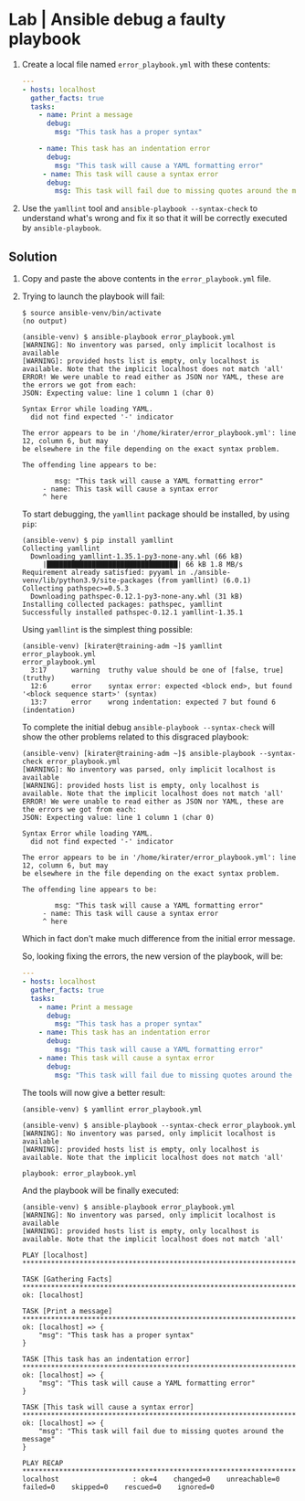 # Lab | Ansible debug a faulty playbook

1. Create a local file named `error_playbook.yml` with these contents:

   ```yaml
   ---
   - hosts: localhost
     gather_facts: true
     tasks:
       - name: Print a message
         debug:
           msg: "This task has a proper syntax"

       - name: This task has an indentation error
         debug:
           msg: "This task will cause a YAML formatting error"
        - name: This task will cause a syntax error
         debug:
           msg: This task will fail due to missing quotes around the message
   ```

2. Use the `yamllint` tool and `ansible-playbook --syntax-check` to understand
   what's wrong and fix it so that it will be correctly executed by
   `ansible-playbook`.

## Solution

1. Copy and paste the above contents in the `error_playbook.yml` file.

2. Trying to launch the playbook will fail:

   ```console
   $ source ansible-venv/bin/activate
   (no output)

   (ansible-venv) $ ansible-playbook error_playbook.yml
   [WARNING]: No inventory was parsed, only implicit localhost is available
   [WARNING]: provided hosts list is empty, only localhost is available. Note that the implicit localhost does not match 'all'
   ERROR! We were unable to read either as JSON nor YAML, these are the errors we got from each:
   JSON: Expecting value: line 1 column 1 (char 0)

   Syntax Error while loading YAML.
     did not find expected '-' indicator

   The error appears to be in '/home/kirater/error_playbook.yml': line 12, column 6, but may
   be elsewhere in the file depending on the exact syntax problem.

   The offending line appears to be:

           msg: "This task will cause a YAML formatting error"
        - name: This task will cause a syntax error
        ^ here
   ```

   To start debugging, the `yamllint` package should be installed, by using
   `pip`:

   ```console
   (ansible-venv) $ pip install yamllint
   Collecting yamllint
     Downloading yamllint-1.35.1-py3-none-any.whl (66 kB)
        |████████████████████████████████| 66 kB 1.8 MB/s
   Requirement already satisfied: pyyaml in ./ansible-venv/lib/python3.9/site-packages (from yamllint) (6.0.1)
   Collecting pathspec>=0.5.3
     Downloading pathspec-0.12.1-py3-none-any.whl (31 kB)
   Installing collected packages: pathspec, yamllint
   Successfully installed pathspec-0.12.1 yamllint-1.35.1
   ```

   Using `yamllint` is the simplest thing possible:

   ```console
   (ansible-venv) [kirater@training-adm ~]$ yamllint error_playbook.yml
   error_playbook.yml
     3:17      warning  truthy value should be one of [false, true]  (truthy)
     12:6      error    syntax error: expected <block end>, but found '<block sequence start>' (syntax)
     13:7      error    wrong indentation: expected 7 but found 6  (indentation)
   ```

   To complete the initial debug `ansible-playbook --syntax-check` will show the
   other problems related to this disgraced playbook:

   ```console
   (ansible-venv) [kirater@training-adm ~]$ ansible-playbook --syntax-check error_playbook.yml
   [WARNING]: No inventory was parsed, only implicit localhost is available
   [WARNING]: provided hosts list is empty, only localhost is available. Note that the implicit localhost does not match 'all'
   ERROR! We were unable to read either as JSON nor YAML, these are the errors we got from each:
   JSON: Expecting value: line 1 column 1 (char 0)

   Syntax Error while loading YAML.
     did not find expected '-' indicator

   The error appears to be in '/home/kirater/error_playbook.yml': line 12, column 6, but may
   be elsewhere in the file depending on the exact syntax problem.

   The offending line appears to be:

           msg: "This task will cause a YAML formatting error"
        - name: This task will cause a syntax error
        ^ here
   ```

   Which in fact don't make much difference from the initial error message.

   So, looking fixing the errors, the new version of the playbook, will be:

   ```yaml
   ---
   - hosts: localhost
     gather_facts: true
     tasks:
       - name: Print a message
         debug:
           msg: "This task has a proper syntax"
       - name: This task has an indentation error
         debug:
           msg: "This task will cause a YAML formatting error"
       - name: This task will cause a syntax error
         debug:
           msg: "This task will fail due to missing quotes around the message"
   ```

   The tools will now give a better result:

   ```console
   (ansible-venv) $ yamllint error_playbook.yml

   (ansible-venv) $ ansible-playbook --syntax-check error_playbook.yml
   [WARNING]: No inventory was parsed, only implicit localhost is available
   [WARNING]: provided hosts list is empty, only localhost is available. Note that the implicit localhost does not match 'all'

   playbook: error_playbook.yml
   ```

   And the playbook will be finally executed:

   ```console
   (ansible-venv) $ ansible-playbook error_playbook.yml
   [WARNING]: No inventory was parsed, only implicit localhost is available
   [WARNING]: provided hosts list is empty, only localhost is available. Note that the implicit localhost does not match 'all'

   PLAY [localhost] ****************************************************************************************************

   TASK [Gathering Facts] **********************************************************************************************
   ok: [localhost]

   TASK [Print a message] **********************************************************************************************
   ok: [localhost] => {
       "msg": "This task has a proper syntax"
   }

   TASK [This task has an indentation error] ***************************************************************************
   ok: [localhost] => {
       "msg": "This task will cause a YAML formatting error"
   }

   TASK [This task will cause a syntax error] **************************************************************************
   ok: [localhost] => {
       "msg": "This task will fail due to missing quotes around the message"
   }

   PLAY RECAP **********************************************************************************************************
   localhost                  : ok=4    changed=0    unreachable=0    failed=0    skipped=0    rescued=0    ignored=0
   ```
